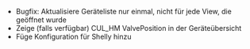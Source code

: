 * Bugfix: Aktualisiere Geräteliste nur einmal, nicht für jede View, die geöffnet wurde
* Zeige (falls verfügbar) CUL_HM ValvePosition in der Geräteübersicht
* Füge Konfiguration für Shelly hinzu